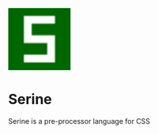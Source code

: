 <img src="media/serine.svg" style="width: 25%;" alt="Serine"/>

# Serine
Serine is a pre-processor language for CSS

